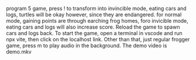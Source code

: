 program 5 game, press ! to transform into invincible mode, eating cars and logs, turtles will be okay however, since they are endangered. for normal mode, gaining points are through earching frog homes, foro invicible mode, eating cars and logs will also increase score. Reload the game to spawn cars and logs back. To start the game, open a terminal in vscode and run npx vite, then click on the localhost link. Other than that, just regular frogger game, press m to play audio in the background. The demo video is demo.mkv
